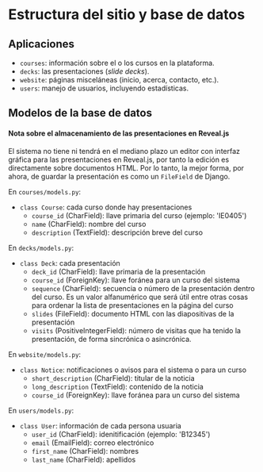 # Estructura del sitio y base de datos

## Aplicaciones

- `courses`: información sobre el o los cursos en la plataforma.
- `decks`: las presentaciones (*slide decks*).
- `website`: páginas misceláneas (inicio, acerca, contacto, etc.).
- `users`: manejo de usuarios, incluyendo estadísticas.

## Modelos de la base de datos

#### Nota sobre el almacenamiento de las presentaciones en Reveal.js

El sistema no tiene ni tendrá en el mediano plazo un editor con interfaz gráfica para las presentaciones en Reveal.js, por tanto la edición es directamente sobre documentos HTML. Por lo tanto, la mejor forma, por ahora, de guardar la presentación es como un `FileField` de Django.

En `courses/models.py`:

- `class Course`: cada curso donde hay presentaciones
    - `course_id` (CharField): llave primaria del curso (ejemplo: 'IE0405')
    - `name` (CharField): nombre del curso
    - `description` (TextField): descripción breve del curso

En `decks/models.py`:

- `class Deck`: cada presentación
    - `deck_id` (CharField): llave primaria de la presentación
    - `course_id` (ForeignKey): llave foránea para un curso del sistema
    - `sequence` (CharField): secuencia o número de la presentación dentro del curso. Es un valor alfanumérico que será útil entre otras cosas para ordenar la lista de presentaciones en la página del curso
    - `slides` (FileField): documento HTML con las diapositivas de la presentación
    - `visits` (PositiveIntegerField): número de visitas que ha tenido la presentación, de forma sincrónica o asincrónica.

En `website/models.py`:

- `class Notice`: notificaciones o avisos para el sistema o para un curso
    - `short_description` (CharField): titular de la noticia
    - `long_description` (TextField): contenido de la noticia
    - `course_id` (ForeignKey): llave foránea para un curso del sistema

En `users/models.py`:

- `class User`: información de cada persona usuaria
    - `user_id` (CharField): idenitificación (ejemplo: 'B12345')
    - `email` (EmailField): correo electrónico
    - `first_name` (CharField): nombres
    - `last_name` (CharField): apellidos
